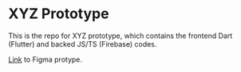 # XYZ Prototype

This is the repo for XYZ prototype, which contains the frontend Dart (Flutter) and backed JS/TS (Firebase) codes.

[Link](https://www.figma.com/proto/GZ15WAnDXQUzR7Q14x8I1W/Wireframe-01?page-id=0%3A1&node-id=17%3A110&viewport=241%2C48%2C0.21&scaling=scale-down&starting-point-node-id=17%3A110) to Figma protype.